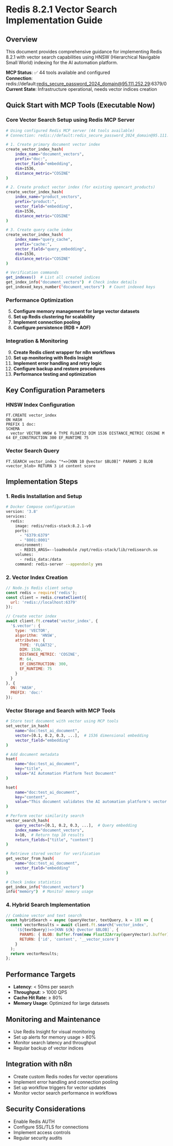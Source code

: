 # Redis 8.2.1 Vector Search Implementation Guide

## Overview
This document provides comprehensive guidance for implementing Redis 8.2.1 with vector search capabilities using HNSW (Hierarchical Navigable Small World) indexing for the AI automation platform.

**MCP Status**: ✅ 44 tools available and configured  
**Connection**: redis://default:redis_secure_password_2024_domain@95.111.252.29:6379/0  
**Current State**: Infrastructure operational, needs vector indices creation

## Quick Start with MCP Tools (Executable Now)

### Core Vector Search Setup using Redis MCP Server
```bash
# Using configured Redis MCP server (44 tools available)
# Connection: redis://default:redis_secure_password_2024_domain@95.111.252.29:6379/0

# 1. Create primary document vector index
create_vector_index_hash(
    index_name="document_vectors",
    prefix="doc:",
    vector_field="embedding", 
    dim=1536,
    distance_metric="COSINE"
)

# 2. Create product vector index (for existing opencart_products)
create_vector_index_hash(
    index_name="product_vectors",
    prefix="product:", 
    vector_field="embedding",
    dim=1536,
    distance_metric="COSINE"
)

# 3. Create query cache index
create_vector_index_hash(
    index_name="query_cache",
    prefix="cache:",
    vector_field="query_embedding",
    dim=1536, 
    distance_metric="COSINE"
)

# Verification commands
get_indexes()  # List all created indices
get_index_info("document_vectors")  # Check index details
get_indexed_keys_number("document_vectors")  # Count indexed keys
```

### Performance Optimization
5. **Configure memory management for large vector datasets**
6. **Set up Redis clustering for scalability**
7. **Implement connection pooling**
8. **Configure persistence (RDB + AOF)**

### Integration & Monitoring
9. **Create Redis client wrapper for n8n workflows**
10. **Set up monitoring with Redis Insight**
11. **Implement error handling and retry logic**
12. **Configure backup and restore procedures**
13. **Performance testing and optimization**

## Key Configuration Parameters

### HNSW Index Configuration
```redis
FT.CREATE vector_index 
ON HASH 
PREFIX 1 doc: 
SCHEMA 
  vector VECTOR HNSW 6 TYPE FLOAT32 DIM 1536 DISTANCE_METRIC COSINE M 64 EF_CONSTRUCTION 300 EF_RUNTIME 75
```

### Vector Search Query
```redis
FT.SEARCH vector_index "*=>[KNN 10 @vector $BLOB]" PARAMS 2 BLOB <vector_blob> RETURN 3 id content score
```

## Implementation Steps

### 1. Redis Installation and Setup
```bash
# Docker Compose configuration
version: '3.8'
services:
  redis:
    image: redis/redis-stack:8.2.1-v0
    ports:
      - "6379:6379"
      - "8001:8001"
    environment:
      - REDIS_ARGS=--loadmodule /opt/redis-stack/lib/redisearch.so
    volumes:
      - redis_data:/data
    command: redis-server --appendonly yes
```

### 2. Vector Index Creation
```javascript
// Node.js Redis client setup
const redis = require('redis');
const client = redis.createClient({
  url: 'redis://localhost:6379'
});

// Create vector index
await client.ft.create('vector_index', {
  '$.vector': {
    type: 'VECTOR',
    algorithm: 'HNSW',
    attributes: {
      TYPE: 'FLOAT32',
      DIM: 1536,
      DISTANCE_METRIC: 'COSINE',
      M: 64,
      EF_CONSTRUCTION: 300,
      EF_RUNTIME: 75
    }
  }
}, {
  ON: 'HASH',
  PREFIX: 'doc:'
});
```

### Vector Storage and Search with MCP Tools
```bash
# Store test document with vector using MCP tools
set_vector_in_hash(
    name="doc:test_ai_document",
    vector=[0.1, 0.2, 0.3, ...],  # 1536 dimensional embedding
    vector_field="embedding"
)

# Add document metadata
hset(
    name="doc:test_ai_document",
    key="title",
    value="AI Automation Platform Test Document"
)

hset(
    name="doc:test_ai_document", 
    key="content",
    value="This document validates the AI automation platform's vector search capabilities with Redis 8.2.1 and HNSW indexing."
)

# Perform vector similarity search
vector_search_hash(
    query_vector=[0.1, 0.2, 0.3, ...],  # Query embedding
    index_name="document_vectors",
    k=10,  # Return top 10 results
    return_fields=["title", "content"]
)

# Retrieve stored vector for verification
get_vector_from_hash(
    name="doc:test_ai_document",
    vector_field="embedding"
)

# Check index statistics
get_index_info("document_vectors")
info("memory")  # Monitor memory usage
```

### 4. Hybrid Search Implementation
```javascript
// Combine vector and text search
const hybridSearch = async (queryVector, textQuery, k = 10) => {
  const vectorResults = await client.ft.search('vector_index', 
    `(${textQuery})=>[KNN ${k} @vector $BLOB]`, {
      PARAMS: { BLOB: Buffer.from(new Float32Array(queryVector).buffer) },
      RETURN: ['id', 'content', '__vector_score']
    }
  );
  return vectorResults;
};
```

## Performance Targets
- **Latency**: < 50ms per search
- **Throughput**: > 1000 QPS
- **Cache Hit Rate**: ≥ 80%
- **Memory Usage**: Optimized for large datasets

## Monitoring and Maintenance
- Use Redis Insight for visual monitoring
- Set up alerts for memory usage > 80%
- Monitor search latency and throughput
- Regular backup of vector indices

## Integration with n8n
- Create custom Redis nodes for vector operations
- Implement error handling and connection pooling
- Set up workflow triggers for vector updates
- Monitor vector search performance in workflows

## Security Considerations
- Enable Redis AUTH
- Configure SSL/TLS for connections
- Implement access controls
- Regular security audits